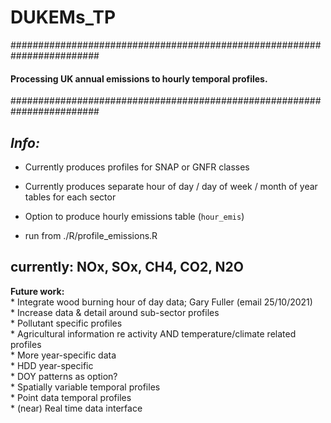 # DUKEMs_TP

########################################################################
#### **Processing UK annual emissions to hourly temporal profiles.**
########################################################################

*Info:*
----------------

* Currently produces profiles for SNAP or GNFR classes
* Currently produces separate hour of day / day of week / month of year tables for each sector
* Option to produce hourly emissions table (`hour_emis`)

* run from ./R/profile_emissions.R

## currently: NOx, SOx, CH4, CO2, N2O

**Future work:**\
    * Integrate wood burning hour of day data; Gary Fuller (email 25/10/2021)\
    * Increase data & detail around sub-sector profiles\
    * Pollutant specific profiles\
    * Agricultural information re activity AND temperature/climate related profiles\
    * More year-specific data\
    * HDD year-specific\
    * DOY patterns as option?\
    * Spatially variable temporal profiles\
    * Point data temporal profiles\
    * (near) Real time data interface

